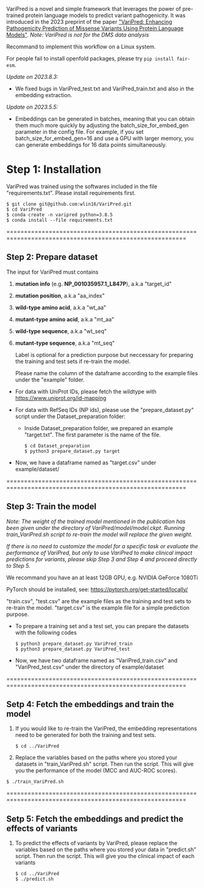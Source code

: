 VariPred is a novel and simple framework that leverages the power of pre-trained protein language models to predict variant pathogenicity. It was introduced in the 2023 preprint of the paper ["VariPred: Enhancing Pathogenicity Prediction of Missense Variants Using Protein Language Models"](https://www.biorxiv.org/content/10.1101/2023.03.16.532942v1). *Note: VariPred is not for the DMS data analysis*


Recommand to implement this workflow on a Linux system.

For people fail to install openfold packages, please try `pip install fair-esm`.

*Update on 2023.8.3:*
- We fixed bugs in VariPred_test.txt and VariPred_train.txt and also in the embedding extraction.

*Update on 2023.5.5:*
- Embeddings can be generated in batches, meaning that you can obtain them much more quickly by adjusting the batch_size_for_embed_gen parameter in the config file. For example, if you set batch_size_for_embed_gen=16 and use a GPU with larger memory, you can generate embeddings for 16 data points simultaneously.


# Step 1: Installation

VariPred was trained using the softwares included in the file "requirements.txt". Please install requirements first.

```shell
$ git clone git@github.com:wlin16/VariPred.git
$ cd VariPred
$ conda create -n varipred python=3.8.5
$ conda install --file requirements.txt

```
=========================================================================================================

## Step 2: Prepare dataset

The input for VariPred must contains

1.  **mutation info** (e.g. **NP_001035957.1_L847P**), a.k.a "target_id"

2.  **mutation position**, a.k.a "aa_index"

3.  **wild-type amino acid**, a.k.a "wt_aa"

4.  **mutant-type amino acid**, a.k.a "mt_aa"

5.  **wild-type sequence**, a.k.a "wt_seq"

6.  **mutant-type sequence**, a.k.a "mt_seq"

    Label is optional for a prediction purpose but neccessary for preparing the training and test sets if re-train the model.

    Please name the column of the dataframe according to the example files under the "example" folder.

- For data with UniProt IDs, please fetch the wildtype with https://www.uniprot.org/id-mapping

- For data with RefSeq IDs (NP ids), please use the "prepare_dataset.py" script under the Dataset_preparation folder:

  - Inside Dataset_preparation folder, we prepared an example "target.txt". The first parameter is the name of the file.

    ```shell
    $ cd Dataset_preparation
    $ python3 prepare_dataset.py target
    ```

- Now, we have a dataframe named as "target.csv" under example/dataset/

=========================================================================================================



## Step 3: Train the model

*Note: The weight of the trained model mentioned in the publication has been given under the directory of VariPred/model/model.ckpt. Running train_VariPred.sh script to re-train the model will replace the given weight.*  

*If there is no need to customize the model for a specific task or evaluate the performance of VariPred, but only to use VariPred to make clinical impact predictions for variants, please skip Step 3 and Step 4 and proceed directly to Step 5.*  



We recommand you have an at least 12GB GPU, e.g. NVIDIA GeForce 1080Ti

PyTorch should be installed, see: https://pytorch.org/get-started/locally/

"train.csv", "test.csv" are the example files as the training and test sets to re-train the model. "target.csv" is the example file for a simple prediction purpose.

- To prepare a training set and a test set, you can prepare the datasets with the following codes

    ```shell
    $ python3 prepare_dataset.py VariPred_train
    $ python3 prepare_dataset.py VariPred_test
    ```

- Now, we have two dataframe named as "VariPred_train.csv" and "VariPred_test.csv" under the directory of example/dataset

=========================================================================================================


## Setp 4: Fetch the embeddings and train the model

1. If you would like to re-train the VariPred, the embedding representations need to be generated for both the training and test sets.

   ```shell
   $ cd ../VariPred
   ```

2. Replace the variables based on the paths where you stored your datasets in "train_VariPred.sh" script. Then run the script. This will give you the performance of the model (MCC and AUC-ROC scores). 

```shell
$ ./train_VariPred.sh
```

=========================================================================================================

## Setp 5: Fetch the embeddings and predict the effects of variants

1. To predict the effects of variants by VariPred, please replace the variables based on the paths where you stored your data in "predict.sh" script. Then run the script. This will give you the clinical impact of each variants

   ```shell
   $ cd ../VariPred
   $ ./predict.sh
   ```
